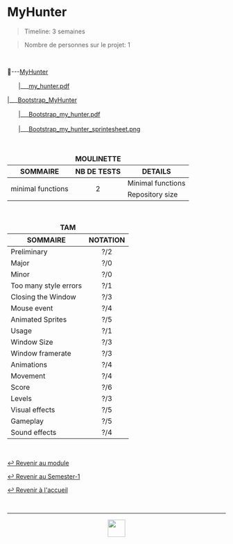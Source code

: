 # MyHunter

> Timeline: 3 semaines

> Nombre de personnes sur le projet: 1

<br>

📂---[MyHunter](https://github.com/Studio-17/Epitech-Subjects/tree/main/Semester-1/B-MUL-100/MyHunter/MyHunter)

ㅤㅤ|\_\_\_[my_hunter.pdf](https://github.com/Studio-17/Epitech-Subjects/blob/main/Semester-1/B-MUL-100/MyHunter/MyHunter/my_hunter.pdf)

|\_\_\_[Bootstrap_MyHunter](https://github.com/Studio-17/Epitech-Subjects/tree/main/Semester-1/B-MUL-100/MyHunter/Bootstrap_MyHunter)

ㅤㅤ|\_\_\_[Bootstrap_my_hunter.pdf](https://github.com/Studio-17/Epitech-Subjects/blob/main/Semester-1/B-MUL-100/MyHunter/Bootstrap_MyHunter/Bootstrap_my_hunter.pdf)

ㅤㅤ|\_\_\_[Bootstrap_my_hunter_sprintesheet.png](https://github.com/Studio-17/Epitech-Subjects/blob/main/Semester-1/B-MUL-100/MyHunter/Bootstrap_MyHunter/Bootstrap_my_hunter_spritesheet.png)

<br>

<table align="center">
    <thead>
    <tr>
            <td colspan="3" align="center"><strong>MOULINETTE</strong></td>
    </tr>
        <tr>
            <th>SOMMAIRE</th>
            <th>NB DE TESTS</th>
            <th>DETAILS</th>
        </tr>
    </thead>
    <tbody>
        <tr>
            <td rowspan="2">minimal functions</td>
            <td rowspan="2" style="text-align: center;">2</td>
            <td>Minimal functions</td>
        </tr>
        <tr>
            <td>Repository size</td>
        </tr>
    </tbody>
</table>

<br>

<table align="center">
    <thead>
    <tr>
            <td colspan="2" align="center"><strong>TAM</strong></td>
    </tr>
        <tr>
            <th>SOMMAIRE</th>
            <th>NOTATION</th>
        </tr>
    </thead>
    <tbody>
        <tr>
            <td rowspan="1">Preliminary</td>
            <td rowspan="1" style="text-align: center;">?/2</td>
        </tr>
        <tr>
            <td rowspan="1">Major</td>
            <td rowspan="1" style="text-align: center;">?/0</td>
        </tr>
        <tr>
            <td rowspan="1">Minor</td>
            <td rowspan="1" style="text-align: center;">?/0</td>
        </tr>
        <tr>
            <td rowspan="1">Too many style errors</td>
            <td rowspan="1" style="text-align: center;">?/1</td>
        </tr>
        <tr>
            <td rowspan="1">Closing the Window</td>
            <td rowspan="1" style="text-align: center;">?/3</td>
        </tr>
        <tr>
            <td rowspan="1">Mouse event</td>
            <td rowspan="1" style="text-align: center;">?/4</td>
        </tr>
        <tr>
            <td rowspan="1">Animated Sprites</td>
            <td rowspan="1" style="text-align: center;">?/5</td>
        </tr>
        <tr>
            <td rowspan="1">Usage</td>
            <td rowspan="1" style="text-align: center;">?/1</td>
        </tr>
        <tr>
            <td rowspan="1">Window Size</td>
            <td rowspan="1" style="text-align: center;">?/3</td>
        </tr>
        <tr>
            <td rowspan="1">Window framerate</td>
            <td rowspan="1" style="text-align: center;">?/3</td>
        </tr>
        <tr>
            <td rowspan="1">Animations</td>
            <td rowspan="1" style="text-align: center;">?/4</td>
        </tr>
        <tr>
            <td rowspan="1">Movement</td>
            <td rowspan="1" style="text-align: center;">?/4</td>
        </tr>
        <tr>
            <td rowspan="1">Score</td>
            <td rowspan="1" style="text-align: center;">?/6</td>
        </tr>
        <tr>
            <td rowspan="1">Levels</td>
            <td rowspan="1" style="text-align: center;">?/3</td>
        </tr>
        <tr>
            <td rowspan="1">Visual effects</td>
            <td rowspan="1" style="text-align: center;">?/5</td>
        </tr>
        <tr>
            <td rowspan="1">Gameplay</td>
            <td rowspan="1" style="text-align: center;">?/5</td>
        </tr>
        <tr>
            <td rowspan="1">Sound effects</td>
            <td rowspan="1" style="text-align: center;">?/4</td>
        </tr>
    </tbody>
</table>

<br>

[↩️ Revenir au module](https://github.com/Studio-17/Epitech-Subjects/tree/main/Semester-1/B-MUL-100)

[↩️ Revenir au Semester-1](https://github.com/Studio-17/Epitech-Subjects/tree/main/Semester-1)

[↩️ Revenir à l'accueil](https://github.com/Studio-17/Epitech-Subjects)

<br>

---

<div align="center">

<a href="https://github.com/Studio-17" target="_blank"><img src="../../../voc17.gif" width="40"></a>

</div>
